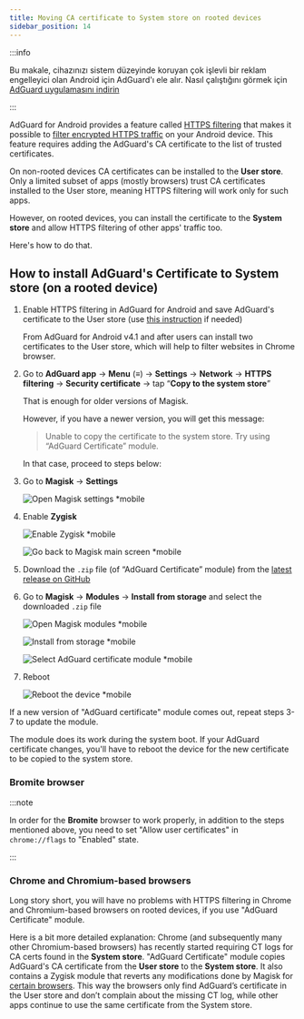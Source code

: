 ```yaml
---
title: Moving CA certificate to System store on rooted devices
sidebar_position: 14
---
```


:::info

Bu makale, cihazınızı sistem düzeyinde koruyan çok işlevli bir reklam engelleyici olan Android için AdGuard'ı ele alır. Nasıl çalıştığını görmek için [AdGuard uygulamasını indirin](https://adguard.com/download.html?auto=true)

:::

AdGuard for Android provides a feature called [HTTPS filtering](../../overview#https-filtering) that makes it possible to [filter encrypted HTTPS traffic](/general/https-filtering/what-is-https-filtering) on your Android device. This feature requires adding the AdGuard's CA certificate to the list of trusted certificates.

On non-rooted devices CA certificates can be installed to the **User store**. Only a limited subset of apps (mostly browsers) trust CA certificates installed to the User store, meaning HTTPS filtering will work only for such apps.

However, on rooted devices, you can install the certificate to the **System store** and allow HTTPS filtering of other apps' traffic too.

Here's how to do that.

## How to install AdGuard's Certificate to System store (on a rooted device)

1. Enable HTTPS filtering in AdGuard for Android and save AdGuard's certificate to the User store (use [this instruction](../../overview#https-filtering) if needed)

     From AdGuard for Android v4.1 and after users can install two certificates to the User store, which will help to filter websites in Chrome browser.

1. Go to **AdGuard app** → **Menu** (≡) → **Settings** → **Network** → **HTTPS filtering** → **Security certificate** → tap “**Copy to the system store**”

    That is enough for older versions of Magisk.

    However, if you have a newer version, you will get this message:

    > Unable to copy the certificate to the system store. Try using “AdGuard Certificate” module.

    In that case, proceed to steps below:

1. Go to **Magisk** → **Settings**

    ![Open Magisk settings *mobile](https://cdn.adtidy.org/content/kb/ad_blocker/android/solving_problems/https-certificate-for-rooted/magisk-module-1.png)

1. Enable **Zygisk**

    ![Enable Zygisk *mobile](https://cdn.adtidy.org/content/kb/ad_blocker/android/solving_problems/https-certificate-for-rooted/magisk-module-2.png)

    ![Go back to Magisk main screen *mobile](https://cdn.adtidy.org/content/kb/ad_blocker/android/solving_problems/https-certificate-for-rooted/magisk-module-3.png)

1. Download the `.zip` file (of “AdGuard Certificate” module) from the [latest release on GitHub](https://github.com/AdguardTeam/adguardcert/releases/latest/)

1. Go to **Magisk** → **Modules** → **Install from storage** and select the downloaded `.zip` file

    ![Open Magisk modules *mobile](https://cdn.adtidy.org/content/kb/ad_blocker/android/solving_problems/https-certificate-for-rooted/magisk-module-4.png)

    ![Install from storage *mobile](https://cdn.adtidy.org/content/kb/ad_blocker/android/solving_problems/https-certificate-for-rooted/magisk-module-5.png)

    ![Select AdGuard certificate module *mobile](https://cdn.adtidy.org/content/kb/ad_blocker/android/solving_problems/https-certificate-for-rooted/magisk-module-6.png)

1. Reboot

    ![Reboot the device *mobile](https://cdn.adtidy.org/content/kb/ad_blocker/android/solving_problems/https-certificate-for-rooted/magisk-module-7.png)

If a new version of "AdGuard certificate" module comes out, repeat steps 3-7 to update the module.

The module does its work during the system boot. If your AdGuard certificate changes, you'll have to reboot the device for the new certificate to be copied to the system store.

### Bromite browser

:::note

In order for the **Bromite** browser to work properly, in addition to the steps mentioned above, you need to set "Allow user certificates" in `chrome://flags` to "Enabled" state.

:::

### Chrome and Chromium-based browsers

Long story short, you will have no problems with HTTPS filtering in Chrome and Chromium-based browsers on rooted devices, if you use "AdGuard Certificate" module.

Here is a bit more detailed explanation: Chrome (and subsequently many other Chromium-based browsers) has recently started requiring CT logs for CA certs found in the **System store**. "AdGuard Certificate" module copies AdGuard's CA certificate from the **User store** to the **System store**. It also contains a Zygisk module that reverts any modifications done by Magisk for [certain browsers](https://github.com/AdguardTeam/adguardcert/blob/master/zygisk_module/jni/browsers.inc). This way the browsers only find AdGuard’s certificate in the User store and don’t complain about the missing CT log, while other apps continue to use the same certificate from the System store.
